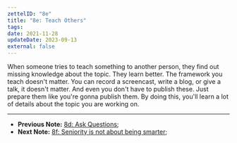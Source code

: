 ```yaml
---
zettelID: "8e"
title: "8e: Teach Others"
tags:
date: 2021-11-28
updateDate: 2023-09-13
external: false
---
```


When someone tries to teach something to another person, they find out missing knowledge about the topic. They learn better. The framework you teach doesn't matter. You can record a screencast, write a blog, or give a talk, it doesn't matter. And even you don't have to publish these. Just prepare them like you're gonna publish them. By doing this, you'll learn a lot of details about the topic you are working on.

---

- **Previous Note:** [8d: Ask Questions](/notes/8d/);
- **Next Note:** [8f: Seniority is not about being smarter](/notes/8f/);
